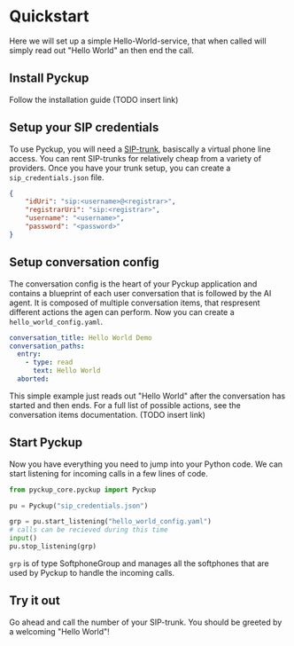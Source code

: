 # Quickstart

Here we will set up a simple Hello-World-service, that when called will simply read out "Hello World" an then end the call.

## Install Pyckup

Follow the installation guide (TODO insert link)

## Setup your SIP credentials

To use Pyckup, you will need a [SIP-trunk](https://aws.amazon.com/what-is/sip-trunking/), basiscally a virtual phone line access. You can rent SIP-trunks for relatively cheap from a variety of providers. Once you have your trunk setup, you can create a `sip_credentials.json` file.

```json
{
    "idUri": "sip:<username>@<registrar>",
    "registrarUri": "sip:<registrar>",
    "username": "<username>",
    "password": "<password>"
}
```

## Setup conversation config

The conversation config is the heart of your Pyckup application and contains a blueprint of each user conversation that is followed by the AI agent. It is composed of multiple conversation items, that respresent different actions the agen can perform. Now you can create a `hello_world_config.yaml`.

```yaml
conversation_title: Hello World Demo
conversation_paths:
  entry: 
    - type: read 
      text: Hello World
  aborted:
```

This simple example just reads out "Hello World" after the conversation has started and then ends. For a full list of possible actions, see the conversation items documentation. (TODO insert link)

## Start Pyckup

Now you have everything you need to jump into your Python code. We can start listening for incoming calls in a few lines of code.

```python
from pyckup_core.pyckup import Pyckup

pu = Pyckup("sip_credentials.json")

grp = pu.start_listening("hello_world_config.yaml")
# calls can be recieved during this time
input()
pu.stop_listening(grp)
```

`grp` is of type SoftphoneGroup and manages all the softphones that are used by Pyckup to handle the incoming calls.


## Try it out

Go ahead and call the number of your SIP-trunk. You should be greeted by a welcoming "Hello World"!